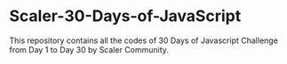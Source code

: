 # Scaler-30-Days-of-JavaScript

This repository contains all the codes of 30 Days of Javascript Challenge from Day 1 to Day 30 by Scaler Community.
